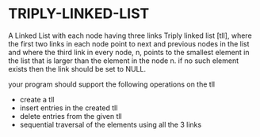 # TRIPLY-LINKED-LIST
A Linked List with each node having three links
Triply linked list [tll], 
    where the first two links in each node point to next and previous nodes in the list
    and
    where the third link in every node, n, points to the 
    smallest element in the list that is larger than the element in the node n. if no such 
    element exists then the link should be set to NULL.

 your program should support the following operations on the tll
  - create a tll
  - insert entries in the created tll
  - delete entries from the given tll
  - sequential traversal of the elements using all the 3 links


